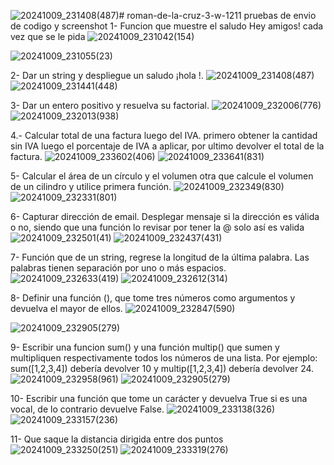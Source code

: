 ![20241009_231408(487)](https://github.com/user-attachments/assets/55a59aee-0605-4e8e-917e-8a85bfd61c28)# roman-de-la-cruz-3-w-1211
pruebas de envio de codigo y screenshot
1- Funcion que muestre el saludo Hey amigos! cada vez que se le pida
![20241009_231042(154)](https://github.com/user-attachments/assets/4772d070-a465-4dc5-807f-38e5cc27cb3b)

![20241009_231055(23)](https://github.com/user-attachments/assets/6d557aeb-55ca-4f42-baee-6c3a9f1134cb)


2- Dar un string <nombre> y despliegue un saludo ¡hola <nombre>!.
![20241009_231408(487)](https://github.com/user-attachments/assets/629dbb4b-3b86-4614-8390-547e65823ed5)
![20241009_231441(448)](https://github.com/user-attachments/assets/9d4311b6-39ed-4990-a551-6f56f930f49c)


3- Dar un entero positivo y resuelva su factorial.
![20241009_232006(776)](https://github.com/user-attachments/assets/99bd3307-b03f-4180-8cd2-c6ff4a1b4998)
![20241009_232013(938)](https://github.com/user-attachments/assets/59fbdf65-3c0a-4666-b916-2a602318653e)


4.- Calcular total de una factura luego del IVA. 
primero obtener la cantidad sin IVA 
luego el porcentaje de IVA a aplicar, 
por ultimo devolver el total de la factura. 
![20241009_233602(406)](https://github.com/user-attachments/assets/7a95bcc2-f6bd-4d7d-9219-a3b97bc89495)
![20241009_233641(831)](https://github.com/user-attachments/assets/bcdac995-8a48-40b2-843e-59e36acc5730)




5- Calcular el área de un círculo  y el volumen 
otra que calcule el volumen de un cilindro y utilice  primera función.
![20241009_232349(830)](https://github.com/user-attachments/assets/9dad5831-96c6-41a2-b866-1cbcef7debc6)
![20241009_232331(801)](https://github.com/user-attachments/assets/7ef977a7-f751-4720-97be-e2e99cf5049c)


6- Capturar dirección de email. Desplegar mensaje si la dirección es válida o no, siendo que una función lo revisar por tener la @ solo así es valida
![20241009_232501(41)](https://github.com/user-attachments/assets/fec51b3a-33b4-4812-a39a-0e606ceea355)
![20241009_232437(431)](https://github.com/user-attachments/assets/846bdcdb-0bdd-4bf4-8525-73702e567b01)


7- Función que de un string, regrese la longitud de la última palabra. Las palabras tienen separación por uno o más espacios.
![20241009_232633(419)](https://github.com/user-attachments/assets/8d225682-8be0-4c67-b20f-ddec54d3ca69)
![20241009_232612(314)](https://github.com/user-attachments/assets/07fe1bdb-e499-4e50-8c78-da2f74a8125f)



8- Definir una función (), que tome tres números como argumentos y devuelva el
mayor de ellos.
![20241009_232847(590)](https://github.com/user-attachments/assets/b16ba7b2-7d3f-4343-9ac3-b08b0ceffa79)

![20241009_232905(279)](https://github.com/user-attachments/assets/6c02d4a9-4b0e-4cad-aa17-6ecfa05968f2)

9- Escribir una funcion sum() y una función multip() que sumen y multipliquen respectivamente
todos los números de una lista. Por ejemplo: sum([1,2,3,4]) debería devolver 10 y multip([1,2,3,4])
debería devolver 24.
![20241009_232958(961)](https://github.com/user-attachments/assets/60840c6e-92ec-4cf4-80c4-d07b734be931)
![20241009_232905(279)](https://github.com/user-attachments/assets/9ce56d3b-1597-4508-9c7e-cdaf7555b1ed)

10- Escribir una función que tome un carácter y devuelva True si es una vocal, de lo contrario
devuelve False.
![20241009_233138(326)](https://github.com/user-attachments/assets/9be611f9-24e8-4041-9896-8cd8b5d6e596)
![20241009_233157(236)](https://github.com/user-attachments/assets/5e4d13e3-c29a-4f1e-a848-b313068c1681)

11-  Que saque la distancia dirigida entre dos puntos
![20241009_233250(251)](https://github.com/user-attachments/assets/1cd149a6-2cfd-417e-b717-abde3334004b)
![20241009_233319(276)](https://github.com/user-attachments/assets/61ffae18-02f3-4008-84c6-cc7d5fde90f6)

